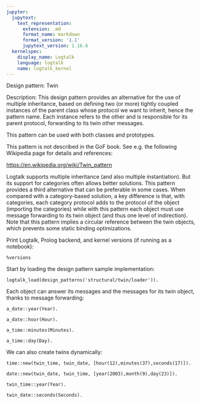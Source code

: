 ```yaml
---
jupyter:
  jupytext:
    text_representation:
      extension: .md
      format_name: markdown
      format_version: '1.1'
      jupytext_version: 1.16.6
  kernelspec:
    display_name: Logtalk
    language: logtalk
    name: logtalk_kernel
---
```


<!--
________________________________________________________________________

This file is part of Logtalk <https://logtalk.org/>  
SPDX-FileCopyrightText: 1998-2025 Paulo Moura <pmoura@logtalk.org>  
SPDX-License-Identifier: Apache-2.0

Licensed under the Apache License, Version 2.0 (the "License");
you may not use this file except in compliance with the License.
You may obtain a copy of the License at

    http://www.apache.org/licenses/LICENSE-2.0

Unless required by applicable law or agreed to in writing, software
distributed under the License is distributed on an "AS IS" BASIS,
WITHOUT WARRANTIES OR CONDITIONS OF ANY KIND, either express or implied.
See the License for the specific language governing permissions and
limitations under the License.
________________________________________________________________________
-->

Design pattern:
	Twin

Description:
	This design pattern provides an alternative for the use of
	multiple inheritance, based on defining two (or more) tightly
	coupled instances of the parent class whose protocol we want
	to inherit, hence the pattern name. Each instance refers to the
	other and is responsible for its parent protocol, forwarding to
	its twin other messages.

This pattern can be used with both classes and prototypes.

This pattern is not described in the GoF book. See e.g. the following
Wikipedia page for details and references:

https://en.wikipedia.org/wiki/Twin_pattern

Logtalk supports multiple inheritance (and also multiple instantiation).
But its support for categories often allows better solutions. This pattern
provides a third alternative that can be preferable in some cases. When
compared with a category-based solution, a key difference is that, with
categories, each category protocol adds to the protocol of the object
(importing the categories) while with this pattern each object must use
message forwarding to its twin object (and thus one level of indirection).
Note that this pattern implies a circular reference between the twin
objects, which prevents some static binding optimizations.

Print Logtalk, Prolog backend, and kernel versions (if running as a notebook):

```logtalk
%versions
```

Start by loading the design pattern sample implementation:

```logtalk
logtalk_load(design_patterns('structural/twin/loader')).
```

Each object can answer its messages and the messages for its twin object,
thanks to message forwarding:

```logtalk
a_date::year(Year).
```

<!--
Year = 2018.
-->

```logtalk
a_date::hour(Hour).
```

<!--
Hour = 11.
-->

```logtalk
a_time::minutes(Minutes).
```

<!--
Minutes = 27.
-->

```logtalk
a_time::day(Day).
```

<!--
Day = 13.
-->

We can also create twins dynamically:

```logtalk
time::new(twin_time, twin_date, [hour(12),minutes(37),seconds(17)]).
```

<!--
true.
-->

```logtalk
date::new(twin_date, twin_time, [year(2003),month(9),day(23)]).
```

<!--
true.
-->

```logtalk
twin_time::year(Year).
```

<!--
Year = 2003.
-->

```logtalk
twin_date::seconds(Seconds).
```

<!--
Seconds = 17.
-->
